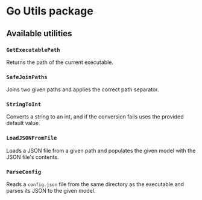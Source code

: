 # Go Utils package

## Available utilities

### `GetExecutablePath`
Returns the path of the current executable.

### `SafeJoinPaths`
Joins two given paths and applies the correct path separator.

### `StringToInt`
Converts a string to an int, and if the conversion fails uses the provided default value.

### `LoadJSONFromFile`
Loads a JSON file from a given path and populates the given model with the JSON file's contents.

### `ParseConfig`
Reads a `config.json` file from the same directory as the executable and parses its JSON to the given model.